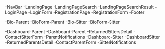 -NavBar
-LandingPage
    -LandingPageSearch
        -LandingPageSearchResult
    -LoginPage
        -LoginForm
    -RegistrationPage
        -RegistrationForm
    -Footer

-Bio-Parent
    -BioForm-Parent
-Bio-Sitter
    -BioForm-Sitter

-Dashboard-Parent
    -Dashboard-Parent
    -ReturnedSittersDetail
    -ContactSitterForm
    -ParentNotifications
-Dashboard-Sitter
    -DashboardSitter
    -ReturnedParentsDetail
    -ContactParentForm
    -SitterNotifications